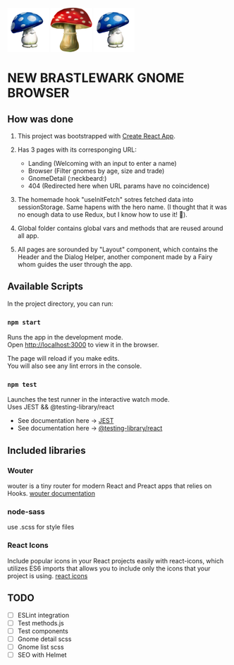 <img alt="Magic mashroom"
    src="https://github.com/kimbali/new-brastlewark/blob/main/src/images/magic-mashroom-blue.png?raw=true"
    height="100px" />
<img alt="Magic mashroom"
    src="https://github.com/kimbali/new-brastlewark/blob/main/src/images/magic-mashroom-red.png?raw=true"
    height="100px" />
<img alt="Magic mashroom"
    src="https://github.com/kimbali/new-brastlewark/blob/main/src/images/magic-mashroom-blue.png?raw=true"
    height="100px" />
    
# NEW BRASTLEWARK GNOME BROWSER

## How was done

1. This project was bootstrapped with [Create React App](https://github.com/facebook/create-react-app).

2. Has 3 pages with its corresponging URL:

   - Landing (Welcoming with an input to enter a name)
   - Browser (Filter gnomes by age, size and trade)
   - GnomeDetail (:neckbeard:)
   - 404 (Redirected here when URL params have no coincidence)

3. The homemade hook "useInitFetch" sotres fetched data into sessionStorage. Same hapens with the hero name. (I thought that it was no enough data to use Redux, but I know how to use it! :grimacing:).

4. Global folder contains global vars and methods that are reused around all app.

5. All pages are sorounded by "Layout" component, which contains the Header and the Dialog Helper, another component made by a Fairy whom guides the user through the app.

## Available Scripts

In the project directory, you can run:

### `npm start`

Runs the app in the development mode.\
Open [http://localhost:3000](http://localhost:3000) to view it in the browser.

The page will reload if you make edits.\
You will also see any lint errors in the console.

### `npm test`

Launches the test runner in the interactive watch mode.\
Uses JEST && @testing-library/react

- See documentation here -> [JEST](https://jestjs.io/)
- See documentation here -> [@testing-library/react](https://testing-library.com/docs/react-testing-library/intro/)

## Included libraries

### Wouter

wouter is a tiny router for modern React and Preact apps that relies on Hooks.
[wouter documentation](https://www.npmjs.com/package/wouter)

### node-sass

use .scss for style files

### React Icons

Include popular icons in your React projects easily with react-icons, which utilizes ES6 imports that allows you to include only the icons that your project is using.
[react icons](https://react-icons.github.io/react-icons/)

## TODO

- [ ] ESLint integration
- [ ] Test methods.js
- [ ] Test components
- [ ] Gnome detail scss
- [ ] Gnome list scss
- [ ] SEO with Helmet

